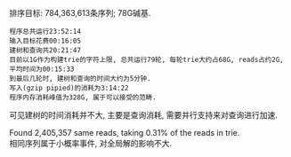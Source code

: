 排序目标: 784,363,613条序列; 78G碱基.  

    程序总共运行23:52:14  
    输入目标花费00:16:05  
    建树和查询共20:21:47  
    目前以1G作为构建trie的字符上限, 总共运行79轮, 每轮trie大约占68G, reads占约2G, 平均时间为00:15:33  
    到最后几轮时, 建树和查询的时间大约为5分钟.
    写入(gzip pipied)的消耗为3:14:22
    程序内存消耗峰值为328G, 属于可以接受的范畴.
    
可见建树的时间消耗并不大, 主要是查询消耗, 需要并行支持来对查询进行加速.  

Found 2,405,357 same reads, taking 0.31% of the reads in trie.  
相同序列属于小概率事件, 对全局解的影响不大.  